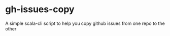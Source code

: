 # gh-issues-copy
A simple scala-cli script to help you copy github issues from one repo to the other
